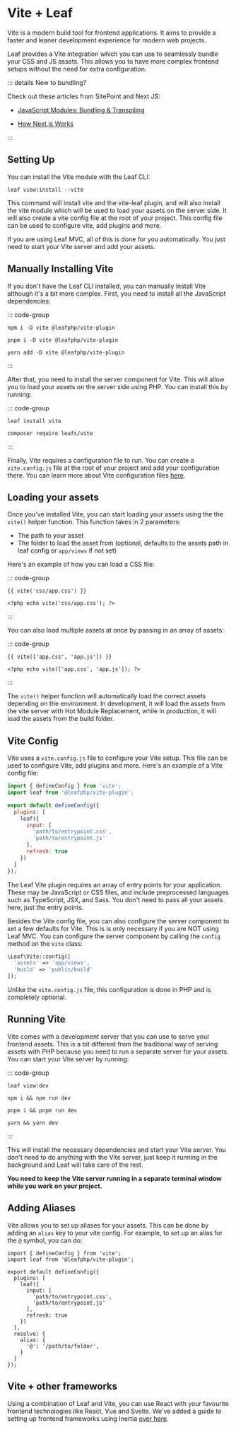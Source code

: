 # Vite + Leaf

<!-- markdownlint-disable no-inline-html -->

Vite is a modern build tool for frontend applications. It aims to provide a faster and leaner development experience for modern web projects.

Leaf provides a Vite integration which you can use to seamlessly bundle your CSS and JS assets. This allows you to have more complex frontend setups without the need for extra configuration.

::: details New to bundling?

Check out these articles from SitePoint and Next JS:

- [JavaScript Modules: Bundling & Transpiling](https://www.sitepoint.com/javascript-modules-bundling-transpiling)

- [How Next.js Works](https://nextjs.org/learn/foundations/how-nextjs-works/bundling)

:::

## Setting Up

You can install the Vite module with the Leaf CLI:

```bash:no-line-numbers
leaf view:install --vite
```

This command will install vite and the vite-leaf plugin, and will also install the vite module which will be used to load your assets on the server side. It will also create a vite config file at the root of your project. This config file can be used to configure vite, add plugins and more.

If you are using Leaf MVC, all of this is done for you automatically. You just need to start your Vite server and add your assets.

## Manually Installing Vite

If you don't have the Leaf CLI installed, you can manually install Vite although it's a bit more complex. First, you need to install all the JavaScript dependencies:

::: code-group

```bash:no-line-numbers [npm]
npm i -D vite @leafphp/vite-plugin
```

```bash:no-line-numbers [pnpm]
pnpm i -D vite @leafphp/vite-plugin
```

```bash:no-line-numbers [yarn]
yarn add -D vite @leafphp/vite-plugin
```

:::

After that, you need to install the server component for Vite. This will allow you to load your assets on the server side using PHP. You can install this by running:

::: code-group

```bash:no-line-numbers [Leaf CLI]
leaf install vite
```

```bash:no-line-numbers [Composer]
composer require leafs/vite
```

:::

Finally, Vite requires a configuration file to run. You can create a `vite.config.js` file at the root of your project and add your configuration there. You can learn more about Vite configuration files [here](#vite-config).

## Loading your assets

Once you've installed Vite, you can start loading your assets using the the `vite()` helper function. This function takes in 2 parameters:

- The path to your asset
- The folder to load the asset from (optional, defaults to the assets path in leaf config or `app/views` if not set)

Here's an example of how you can load a CSS file:

::: code-group

```blade:no-line-numbers [Blade]
{{ vite('css/app.css') }}
```

```php:no-line-numbers [BareUI]
<?php echo vite('css/app.css'); ?>
```

:::

You can also load multiple assets at once by passing in an array of assets:

::: code-group

```blade:no-line-numbers [Blade]
{{ vite(['app.css', 'app.js']) }}
```

```php:no-line-numbers [BareUI]
<?php echo vite(['app.css', 'app.js']); ?>
```

:::

The `vite()` helper function will automatically load the correct assets depending on the environment. In development, it will load the assets from the vite server with Hot Module Replacement, while in production, it will load the assets from the build folder.

## Vite Config

Vite uses a `vite.config.js` file to configure your Vite setup. This file can be used to configure Vite, add plugins and more. Here's an example of a Vite config file:

```js [vite.config.js]
import { defineConfig } from 'vite';
import leaf from '@leafphp/vite-plugin';

export default defineConfig({
  plugins: [
    leaf({
      input: [
        'path/to/entrypoint.css',
        'path/to/entrypoint.js'
      ],
      refresh: true
    })
  ]
});
```

The Leaf Vite plugin requires an array of entry points for your application. These may be JavaScript or CSS files, and include preprocessed languages such as TypeScript, JSX, and Sass. You don't need to pass all your assets here, just the entry points.

Besides the Vite config file, you can also configure the server component to set a few defaults for Vite. This is is only necessary if you are NOT using Leaf MVC. You can configure the server component by calling the `config` method on the `Vite` class:

```php
\Leaf\Vite::config([
  'assets' => 'app/views',
  'build' => 'public/build'
]);
```

Unlike the `vite.config.js` file, this configuration is done in PHP and is completely optional.

## Running Vite

Vite comes with a development server that you can use to serve your frontend assets. This is a bit different from the traditional way of serving assets with PHP because you need to run a separate server for your assets. You can start your Vite server by running:

::: code-group

```bash:no-line-numbers [Leaf CLI]
leaf view:dev
```

```bash:no-line-numbers [npm]
npm i && npm run dev
```

```bash:no-line-numbers [pnpm]
pnpm i && pnpm run dev
```

```bash:no-line-numbers [yarn]
yarn && yarn dev
```

:::

This will install the necessary dependencies and start your Vite server. You don't need to do anything with the Vite server, just keep it running in the background and Leaf will take care of the rest.

**You need to keep the Vite server running in a separate terminal window while you work on your project.**

## Adding Aliases

Vite allows you to set up aliases for your assets. This can be done by adding an `alias` key to your vite config. For example, to set up an alias for the `@` symbol, you can do:

```js{14-18}
import { defineConfig } from 'vite';
import leaf from '@leafphp/vite-plugin';

export default defineConfig({
  plugins: [
    leaf({
      input: [
        'path/to/entrypoint.css',
        'path/to/entrypoint.js'
      ],
      refresh: true
    })
  ],
  resolve: {
    alias: {
      '@': '/path/to/folder',
    }
  }
});
```

## Vite + other frameworks

Using a combination of Leaf and Vite, you can use React with your favourite frontend technologies like React, Vue and Svelte. We've added a guide to setting up frontend frameworks using Inertia [over here](/docs/frontend/inertia).
